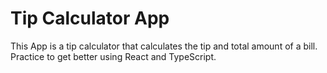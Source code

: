 # Tip Calculator App

This App is a tip calculator that calculates the tip and total amount of a bill. Practice to get better using React and TypeScript.